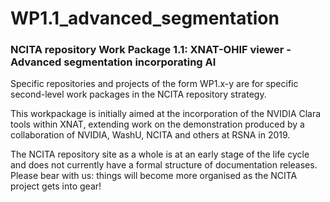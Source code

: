 # WP1.1_advanced_segmentation

### NCITA repository Work Package 1.1: XNAT-OHIF viewer - Advanced segmentation incorporating AI

Specific repositories and projects of the form WP1.x-y are for specific second-level work packages in the NCITA repository strategy.

This workpackage is initially aimed at the incorporation of the NVIDIA Clara tools within XNAT, extending work on the demonstration produced by a collaboration of NVIDIA, WashU, NCITA and others at RSNA in 2019. 

The NCITA repository site as a whole is at an early stage of the life cycle and does not currently have a formal structure of documentation releases. Please bear with us: things will become more organised as the NCITA project gets into gear!
